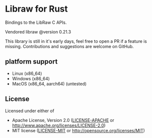 # Libraw for Rust

Bindings to the LibRaw C APIs.

Vendored libraw @version 0.21.3

This library is still in it's early days, feel free to open a PR if a feature is missing.
Contributions and suggestions are welcome on GitHub.
## platform support

* Linux (x86_64)
* Windows (x86_64)
* MacOS (x86_64, aarch64) (untested)

## License

Licensed under either of
 * Apache License, Version 2.0 ([LICENSE-APACHE](LICENSE-APACHE) or http://www.apache.org/licenses/LICENSE-2.0)
 * MIT license ([LICENSE-MIT](LICENSE-MIT) or http://opensource.org/licenses/MIT)
